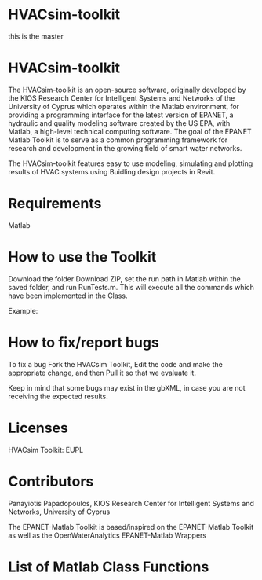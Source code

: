 # HVACsim-toolkit
this is the master

# HVACsim-toolkit

The HVACsim-toolkit is an open-source software, originally developed by the KIOS Research Center for Intelligent Systems and Networks of the University of Cyprus which operates within the Matlab environment, for providing a programming interface for the latest version of EPANET, a hydraulic and quality modeling software created by the US EPA, with Matlab, a high-level technical computing software. The goal of the EPANET Matlab Toolkit is to serve as a common programming framework for research and development in the growing field of smart water networks.

The HVACsim-toolkit features easy to use modeling, simulating and plotting results of HVAC systems using Buidling design projects in Revit.


# Requirements

Matlab


# How to use the Toolkit

Download the folder Download ZIP, set the run path in Matlab within the saved folder, and run RunTests.m. This will execute all the commands which have been implemented in the Class.

Example:



# How to fix/report bugs

To fix a bug Fork the HVACsim Toolkit, Edit the code and make the appropriate change, and then Pull it so that we evaluate it.

Keep in mind that some bugs may exist in the gbXML, in case you are not receiving the expected results.

# Licenses

HVACsim Toolkit: EUPL

# Contributors

Panayiotis Papadopoulos, KIOS Research Center for Intelligent Systems and Networks, University of Cyprus

The EPANET-Matlab Toolkit is based/inspired on the EPANET-Matlab Toolkit as well as the OpenWaterAnalytics EPANET-Matlab Wrappers

# List of Matlab Class Functions
